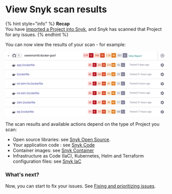# View Snyk scan results

{% hint style="info" %}
**Recap**\
You have [imported a Project into Snyk](import-a-project.md), and Snyk has scanned that Project for any issues.
{% endhint %}

You can now view the results of your scan - for example:

![](<../../.gitbook/assets/Screenshot 2022-07-26 at 16.19.27.png>)

The scan results and available actions depend on the type of Project you scan:

* Open source libraries: see [Snyk Open Source](../../scan-application-code/snyk-open-source/getting-started-snyk-open-source.md).
* Your application code : see [Snyk Code](../../scan-application-code/snyk-code/getting-started-with-snyk-code/)
* Container images: see [Snyk Container](../../snyk-container/getting-started-snyk-container/)
* Infrastructure as Code (IaC), Kubernetes, Helm and Terraform configuration files: see [Snyk IaC](../../scan-cloud-deployment/snyk-infrastructure-as-code/getting-started-snyk-iac.md)

### What's next?

Now, you can start to fix your issues. See [Fixing and prioritizing issues](../../fixing-and-prioritizing-issues/).
